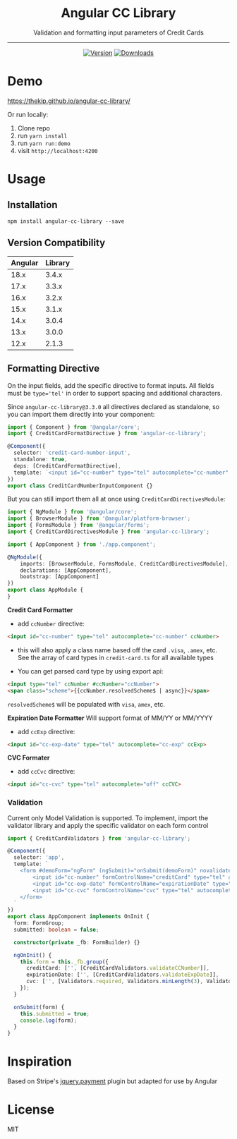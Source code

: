 <div align="center">
<h1>Angular CC Library</h1>

Validation and formatting input parameters of Credit Cards

<hr />

[![Version][badge-version]][package]
[![Downloads][badge-downloads]][package]

</div>

# Demo

https://thekip.github.io/angular-cc-library/

Or run locally:

1. Clone repo
2. run `yarn install`
3. run `yarn run:demo`
4. visit `http://localhost:4200`

# Usage

## Installation
```shell
npm install angular-cc-library --save
```

## Version Compatibility

| Angular | Library |
|---------|---------|
| 18.x    | 3.4.x   |
| 17.x    | 3.3.x   |
| 16.x    | 3.2.x   |
| 15.x    | 3.1.x   |
| 14.x    | 3.0.4   |
| 13.x    | 3.0.0   |
| 12.x    | 2.1.3   |


## Formatting Directive
On the input fields, add the specific directive to format inputs.
All fields must be `type='tel'` in order to support spacing and additional characters.

Since `angular-cc-library@3.3.0` all directives declared as standalone, 
so you can import them directly into your component:

```typescript
import { Component } from '@angular/core';
import { CreditCardFormatDirective } from 'angular-cc-library';

@Component({
  selector: 'credit-card-number-input',
  standalone: true,
  deps: [CreditCardFormatDirective],
  template: `<input id="cc-number" type="tel" autocomplete="cc-number" ccNumber>`
})
export class CreditCardNumberInputComponent {}
```

But you can still import them all at once using `CreditCardDirectivesModule`:

```typescript
import { NgModule } from '@angular/core';
import { BrowserModule } from '@angular/platform-browser';
import { FormsModule } from '@angular/forms';
import { CreditCardDirectivesModule } from 'angular-cc-library';

import { AppComponent } from './app.component';

@NgModule({
    imports: [BrowserModule, FormsModule, CreditCardDirectivesModule],
    declarations: [AppComponent],
    bootstrap: [AppComponent]
})
export class AppModule {
}
```

**Credit Card Formatter**
* add `ccNumber` directive:
```html
<input id="cc-number" type="tel" autocomplete="cc-number" ccNumber>
```
* this will also apply a class name based off the card `.visa`, `.amex`, etc. See the array of card types in `credit-card.ts` for all available types

* You can get parsed card type by using export api: 

```html
<input type="tel" ccNumber #ccNumber="ccNumber">
<span class="scheme">{{ccNumber.resolvedScheme$ | async}}</span>
```

`resolvedScheme$` will be populated with `visa`, `amex`, etc.


**Expiration Date Formatter**
Will support format of MM/YY or MM/YYYY
* add `ccExp` directive:
```html
<input id="cc-exp-date" type="tel" autocomplete="cc-exp" ccExp>
```

**CVC Formater**
* add `ccCvc` directive:
```html
<input id="cc-cvc" type="tel" autocomplete="off" ccCVC>
```

### Validation
Current only Model Validation is supported.
To implement, import the validator library and apply the specific validator on each form control

```typescript
import { CreditCardValidators } from 'angular-cc-library';

@Component({
  selector: 'app',
  template: `
    <form #demoForm="ngForm" (ngSubmit)="onSubmit(demoForm)" novalidate>
        <input id="cc-number" formControlName="creditCard" type="tel" autocomplete="cc-number" ccNumber>
        <input id="cc-exp-date" formControlName="expirationDate" type="tel" autocomplete="cc-exp" ccExp>
        <input id="cc-cvc" formControlName="cvc" type="tel" autocomplete="off" ccCvc>
    </form>
  `
})
export class AppComponent implements OnInit {
  form: FormGroup;
  submitted: boolean = false;

  constructor(private _fb: FormBuilder) {}

  ngOnInit() {
    this.form = this._fb.group({
      creditCard: ['', [CreditCardValidators.validateCCNumber]],
      expirationDate: ['', [CreditCardValidators.validateExpDate]],
      cvc: ['', [Validators.required, Validators.minLength(3), Validators.maxLength(4)]] 
    });
  }

  onSubmit(form) {
    this.submitted = true;
    console.log(form);
  }
}
```

# Inspiration

Based on Stripe's [jquery.payment](https://github.com/stripe/jquery.payment) plugin but adapted for use by Angular

# License

MIT

[badge-downloads]: https://img.shields.io/npm/dw/angular-cc-library.svg
[badge-version]: https://img.shields.io/npm/v/angular-cc-library.svg
[package]: https://www.npmjs.com/package/angular-cc-library
